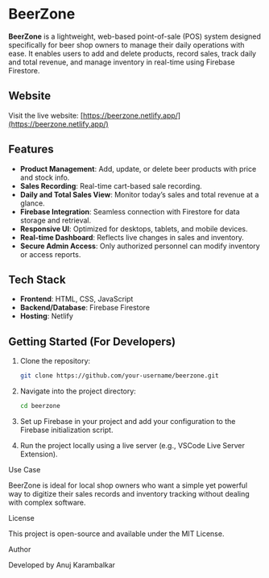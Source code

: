 # BeerZone

**BeerZone** is a lightweight, web-based point-of-sale (POS) system designed specifically for beer shop owners to manage their daily operations with ease. It enables users to add and delete products, record sales, track daily and total revenue, and manage inventory in real-time using Firebase Firestore.

## Website

Visit the live website: [https://beerzone.netlify.app/](https://beerzone.netlify.app/)

## Features

- **Product Management**: Add, update, or delete beer products with price and stock info.
- **Sales Recording**: Real-time cart-based sale recording.
- **Daily and Total Sales View**: Monitor today’s sales and total revenue at a glance.
- **Firebase Integration**: Seamless connection with Firestore for data storage and retrieval.
- **Responsive UI**: Optimized for desktops, tablets, and mobile devices.
- **Real-time Dashboard**: Reflects live changes in sales and inventory.
- **Secure Admin Access**: Only authorized personnel can modify inventory or access reports.

## Tech Stack

- **Frontend**: HTML, CSS, JavaScript
- **Backend/Database**: Firebase Firestore
- **Hosting**: Netlify

## Getting Started (For Developers)

1. Clone the repository:
   ```bash
   git clone https://github.com/your-username/beerzone.git

2. Navigate into the project directory:

   ```bash
   cd beerzone


3. Set up Firebase in your project and add your configuration to the Firebase initialization script.


4. Run the project locally using a live server (e.g., VSCode Live Server Extension).



Use Case

BeerZone is ideal for local shop owners who want a simple yet powerful way to digitize their sales records and inventory tracking without dealing with complex software.

License

This project is open-source and available under the MIT License.

Author

Developed by Anuj Karambalkar 
